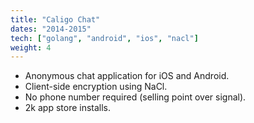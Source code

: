 ```yaml
---
title: "Caligo Chat"
dates: "2014-2015"
tech: ["golang", "android", "ios", "nacl"]
weight: 4
---
```

* Anonymous chat application for iOS and Android.
* Client-side encryption using NaCl.
* No phone number required (selling point over signal).
* 2k app store installs. 